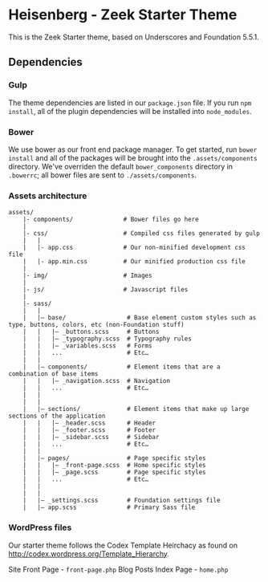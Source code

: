 Heisenberg - Zeek Starter Theme
===

This is the Zeek Starter theme, based on Underscores and Foundation 5.5.1.

## Dependencies
### Gulp
The theme dependencies are listed in our `package.json` file. If you run `npm install`, all of the plugin dependencies will be installed into `node_modules`.

### Bower
We use bower as our front end package manager. To get started, run `bower install` and all of the packages will be brought into the `.assets/components` directory. We've overriden the default `bower_components` directory in `.bowerrc`; all bower files are sent to `./assets/components`.

### Assets architecture
```
assets/
	|- components/				# Bower files go here
	|
	|- css/						# Compiled css files generated by gulp
	|	|
	|	|- app.css 				# Our non-minified development css file
	|	|- app.min.css 			# Our minified production css file
	|
	|- img/						# Images
	|
	|- js/						# Javascript files
	|
	|- sass/
	|	|
	|	|– base/ 				 # Base element custom styles such as type, buttons, colors, etc (non-Foundation stuff)
	|	|   |– _buttons.scss     # Buttons
	|	|   |– _typography.scss  # Typography rules
	|	|   |– _variables.scss   # Forms  
	|	|   ...                  # Etc…
	|	|
	|	|– components/  		 # Element items that are a combination of base items
	|	|   |– _navigation.scss  # Navigation
	|	|   ...                  # Etc…
	|	|
	|	|
	|	|– sections/ 			 # Element items that make up large sections of the application
	|	|   |– _header.scss      # Header
	|	|   |– _footer.scss      # Footer
	|	|   |– _sidebar.scss     # Sidebar
	|	|   ...                  # Etc…
	|	|
	|	|– pages/ 				 # Page specific styles
	|	|   |– _front-page.scss  # Home specific styles
	|	|	|– _page.scss  		 # Page specific styles
	|	|   ...                  # Etc…
	|	|
	|	|
	|	|– _settings.scss 		 # Foundation settings file
	|	|– app.scss              # Primary Sass file
```
### WordPress files
Our starter theme follows the Codex Template Heirchacy as found on http://codex.wordpress.org/Template_Hierarchy.

Site Front Page 		-	`front-page.php`
Blog Posts Index Page 	-	`home.php`
